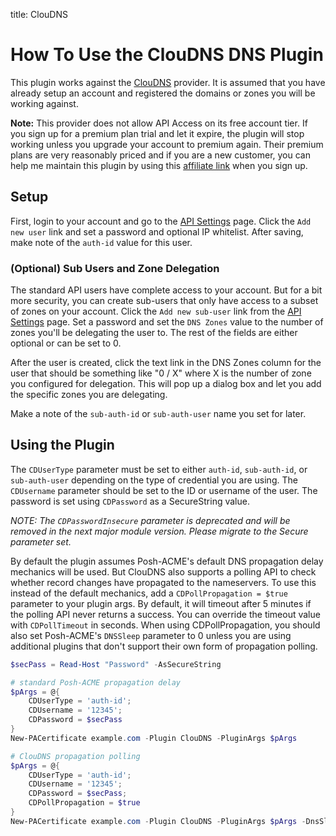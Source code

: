 title: ClouDNS

# How To Use the ClouDNS DNS Plugin

This plugin works against the [ClouDNS](https://www.cloudns.net/aff/id/224075/) provider. It is assumed that you have already setup an account and registered the domains or zones you will be working against.

**Note:** This provider does not allow API Access on its free account tier. If you sign up for a premium plan trial and let it expire, the plugin will stop working unless you upgrade your account to premium again. Their premium plans are very reasonably priced and if you are a new customer, you can help me maintain this plugin by using this [affiliate link](https://www.cloudns.net/aff/id/224075/) when you sign up.

## Setup

First, login to your account and go to the [API Settings](https://www.cloudns.net/api-settings/) page. Click the `Add new user` link and set a password and optional IP whitelist. After saving, make note of the `auth-id` value for this user.

### (Optional) Sub Users and Zone Delegation

The standard API users have complete access to your account. But for a bit more security, you can create sub-users that only have access to a subset of zones on your account. Click the `Add new sub-user` link from the [API Settings](https://www.cloudns.net/api-settings/) page. Set a password and set the `DNS Zones` value to the number of zones you'll be delegating the user to. The rest of the fields are either optional or can be set to 0.

After the user is created, click the text link in the DNS Zones column for the user that should be something like "0 / X" where X is the number of zone you configured for delegation. This will pop up a dialog box and let you add the specific zones you are delegating.

Make a note of the `sub-auth-id` or `sub-auth-user` name you set for later.

## Using the Plugin

The `CDUserType` parameter must be set to either `auth-id`, `sub-auth-id`, or `sub-auth-user` depending on the type of credential you are using. The `CDUsername` parameter should be set to the ID or username of the user. The password is set using `CDPassword` as a SecureString value.

*NOTE: The `CDPasswordInsecure` parameter is deprecated and will be removed in the next major module version. Please migrate to the Secure parameter set.*

By default the plugin assumes Posh-ACME's default DNS propagation delay mechanics will be used. But ClouDNS also supports a polling API to check whether record changes have propagated to the nameservers. To use this instead of the default mechanics, add a `CDPollPropagation = $true` parameter to your plugin args. By default, it will timeout after 5 minutes if the polling API never returns a success. You can override the timeout value with `CDPollTimeout` in seconds. When using CDPollPropagation, you should also set Posh-ACME's `DNSSleep` parameter to 0 unless you are using additional plugins that don't support their own form of propagation polling.

```powershell
$secPass = Read-Host "Password" -AsSecureString

# standard Posh-ACME propagation delay
$pArgs = @{
    CDUserType = 'auth-id';
    CDUsername = '12345';
    CDPassword = $secPass
}
New-PACertificate example.com -Plugin ClouDNS -PluginArgs $pArgs

# ClouDNS propagation polling
$pArgs = @{
    CDUserType = 'auth-id';
    CDUsername = '12345';
    CDPassword = $secPass;
    CDPollPropagation = $true
}
New-PACertificate example.com -Plugin ClouDNS -PluginArgs $pArgs -DnsSleep 0
```
